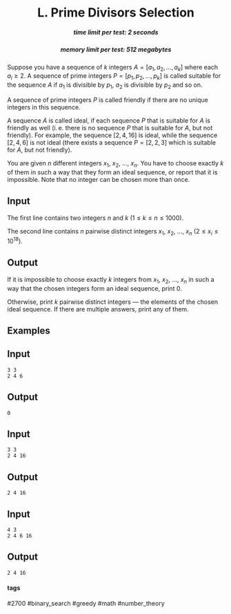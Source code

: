 <h1 style='text-align: center;'> L. Prime Divisors Selection</h1>

<h5 style='text-align: center;'>time limit per test: 2 seconds</h5>
<h5 style='text-align: center;'>memory limit per test: 512 megabytes</h5>

Suppose you have a sequence of $k$ integers $A = [a_1, a_2, \dots , a_k]$ where each $a_i \geq 2$. A sequence of prime integers $P = [p_1, p_2, \dots, p_k]$ is called suitable for the sequence $A$ if $a_1$ is divisible by $p_1$, $a_2$ is divisible by $p_2$ and so on. 

A sequence of prime integers $P$ is called friendly if there are no unique integers in this sequence. 

A sequence $A$ is called ideal, if each sequence $P$ that is suitable for $A$ is friendly as well (i. e. there is no sequence $P$ that is suitable for $A$, but not friendly). For example, the sequence $[2, 4, 16]$ is ideal, while the sequence $[2, 4, 6]$ is not ideal (there exists a sequence $P = [2, 2, 3]$ which is suitable for $A$, but not friendly).

You are given $n$ different integers $x_1$, $x_2$, ..., $x_n$. You have to choose exactly $k$ of them in such a way that they form an ideal sequence, or report that it is impossible. Note that no integer can be chosen more than once.

## Input

The first line contains two integers $n$ and $k$ ($1 \leq k \leq n \leq 1000$). 

The second line contains $n$ pairwise distinct integers $x_1$, $x_2$, ..., $x_n$ ($2 \leq x_i \leq 10^{18}$).

## Output

If it is impossible to choose exactly $k$ integers from $x_1$, $x_2$, ..., $x_n$ in such a way that the chosen integers form an ideal sequence, print $0$.

Otherwise, print $k$ pairwise distinct integers — the elements of the chosen ideal sequence. If there are multiple answers, print any of them.

## Examples

## Input


```
3 3  
2 4 6  

```
## Output


```
0  

```
## Input


```
3 3  
2 4 16  

```
## Output


```
2 4 16   

```
## Input


```
4 3  
2 4 6 16  

```
## Output


```
2 4 16   

```


#### tags 

#2700 #binary_search #greedy #math #number_theory 